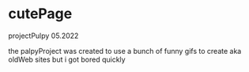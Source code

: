 # cutePage
projectPulpy 05.2022


the palpyProject was created to use a bunch of funny gifs to create aka oldWeb sites but i got bored quickly
